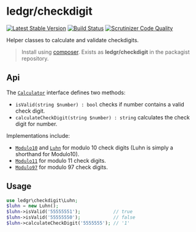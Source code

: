 # ledgr/checkdigit

[![Latest Stable Version](https://poser.pugx.org/ledgr/checkdigit/v/stable.png)](https://packagist.org/packages/ledgr/checkdigit)
[![Build Status](https://travis-ci.org/ledgr/checkdigit.svg?branch=1.0.0)](https://travis-ci.org/ledgr/checkdigit)
[![Scrutinizer Code Quality](https://scrutinizer-ci.com/g/ledgr/checkdigit/badges/quality-score.png?b=master)](https://scrutinizer-ci.com/g/ledgr/checkdigit/?branch=master)

Helper classes to calculate and validate checkdigits.

> Install using [composer](http://getcomposer.org/). Exists as **ledgr/checkdigit** in
> the packagist repository.

Api
---
The [`Calculator`](/src/Calculator.php) interface defines two methods:

 * `isValid(string $number) : bool` checks if number contains a valid check digit.
 * `calculateCheckDigit(string $number) : string` calculates the check digit for number.

Implementations include:

 * [`Modulo10`](/src/Modulo10.php) and [`Luhn`](/src/Luhn.php) for modulo 10 check digits
   (Luhn is simply a shorthand for Modulo10).
 * [`Modulo11`](/src/Modulo11.php) for modulo 11 check digits.
 * [`Modulo97`](/src/Modulo97.php) for modulo 97 check digits.

Usage
-----
```php
use ledgr\checkdigit\Luhn;
$luhn = new Luhn();
$luhn->isValid('55555551');            // true
$luhn->isValid('55555550');            // false
$luhn->calculateCheckDigit('5555555'); // '1'
```
